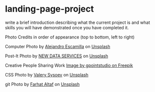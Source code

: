 # landing-page-project
write a brief introduction describing what the current project is and what skills you will have demonstrated once you have completed it. 

Photo Credits in order of appearance (top to bottom, left to right)

Computer Photo by <a href="https://unsplash.com/@alejandroescamilla?utm_content=creditCopyText&utm_medium=referral&utm_source=unsplash">Alejandro Escamilla</a> on <a href="https://unsplash.com/photos/macbook-air-near-mug-on-table-yC-Yzbqy7PY?utm_content=creditCopyText&utm_medium=referral&utm_source=unsplash">Unsplash</a>
      
Post-It Photo by <a href="https://unsplash.com/@new_data_services?utm_content=creditCopyText&utm_medium=referral&utm_source=unsplash">NEW DATA SERVICES</a> on <a href="https://unsplash.com/photos/text-0tSiofevpUs?utm_content=creditCopyText&utm_medium=referral&utm_source=unsplash">Unsplash</a>

Creative People Sharing Work
<a href="https://www.freepik.com/free-photo/group-creative-people-analyzing-result-work_13250345.htm">Image by gpointstudio on Freepik</a>
      
CSS Photo by <a href="https://unsplash.com/@valerysysoev?utm_content=creditCopyText&utm_medium=referral&utm_source=unsplash">Valery Sysoev</a> on <a href="https://unsplash.com/photos/black-flat-screen-computer-monitor-p9OkL4yW3C8?utm_content=creditCopyText&utm_medium=referral&utm_source=unsplash">Unsplash</a>

git Photo by <a href="https://unsplash.com/@farhat099?utm_content=creditCopyText&utm_medium=referral&utm_source=unsplash">Farhat Altaf</a> on <a href="https://unsplash.com/photos/a-white-ball-with-the-word-git-on-it-aVAHRUP7keU?utm_content=creditCopyText&utm_medium=referral&utm_source=unsplash">Unsplash</a>

